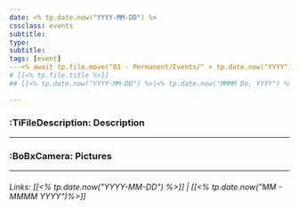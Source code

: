 ```yaml
---
date: <% tp.date.now("YYYY-MM-DD") %>
cssclass: events
subtitle:
type:
subtitle:
tags: [event]
---<% await tp.file.move("03 - Permanent/Events/" + tp.date.now("YYYY") + "/" + tp.date.now("MM - MMMM YYYY") + "/" + tp.file.title) %>
# [[<% tp.file.title %>]]
## [[<% tp.date.now("YYYY-MM-DD") %>|<% tp.date.now("MMMM Do, YYYY") %>]]

---
```

### :TiFileDescription: Description


---
### :BoBxCamera: Pictures

---
###### Links: [[<% tp.date.now("YYYY-MM-DD") %>]] | [[<% tp.date.now("MM - MMMM YYYY")%>]]